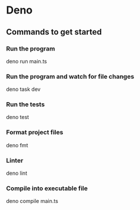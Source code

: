 # Deno

## Commands to get started

### Run the program

deno run main.ts

### Run the program and watch for file changes

deno task dev

### Run the tests

deno test

### Format project files

deno fmt

### Linter

deno lint

### Compile into executable file

deno compile main.ts
